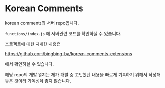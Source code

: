 # Korean Comments

korean comments의 서버 repo입니다.

`functions/index.js` 에 서버관련 코드를 확인하실 수 있습니다.

프로젝트에 대한 자세한 내용은

https://github.com/bingbing-ba/korean-comments-extensions

에서 확인하실 수 있습니다.



해당 repo의 개발 일지는 제가 개발 중 고민했던 내용을 빠르게 기록하기 위해서 작성해 놓은 것이라 가독성이 좋지 않습니다.

